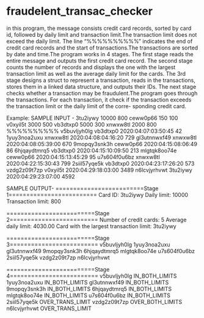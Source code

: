 # fraudelent_transac_checker
in this program, the message consists credit card records, sorted by card id, followed by daily limit and transaction limit.The transaction limit does not exceed the daily limit.
The line “%%%%%%%%%%” indicates the end of credit card records and the start of transactions.The transactions are sorted by date and time.The program works in 4 stages.
The first stage reads the entire message and outputs the first credit card record. The second stage counts the number of records and displays the one with the largest transaction 
limit as well as the average daily limit for the cards. The 3rd stage designs a struct to represent a transaction, reads in the transactions, stores them in a linked data structure, and outputs their IDs.
The next stage checks whether a transaction may be fraudulent.The program goes through the transactions. For each transaction, it check if the transaction exceeds the transaction limit or the daily limit of the corre- sponding credit card.

Example:
SAMPLE INPUT -
3tu2iywy 10000 800
ceww0p66 150 100
v0xyil5t 3000 500
vb3dtxp0 5000 300
xnwxw8tl 2000 800
%%%%%%%%%%
v5buvljyh0lg vb3dtxp0 2020:04:07:03:50:45 42
1yuy3noa2uxu xnwxw8tl 2020:04:08:04:16:20 729
gl3utnnwxf49 xnwxw8tl 2020:04:08:05:39:00 670
9mopqy3snk3h ceww0p66 2020:04:15:08:06:49 86
6hjqaydtmrq5 vb3dtxp0 2020:04:15:10:09:50 213
mlgtqk8oo74e ceww0p66 2020:04:15:13:45:29 95
u7s604f0u6bz xnwxw8tl 2020:04:22:15:30:43 799
2siil57yqe5k vb3dtxp0 2020:04:23:17:26:20 573
vzdg2z09t7zp v0xyil5t 2020:04:29:18:03:00 3489
n6lcvjyrhvwt 3tu2iywy 2020:04:29:23:07:00 4592

SAMPLE OUTPUT-
=========================Stage 1=========================
Card ID: 3tu2iywy
Daily limit: 10000
Transaction limit: 800

=========================Stage 2=========================
Number of credit cards: 5
Average daily limit: 4030.00
Card with the largest transaction limit: 3tu2iywy

=========================Stage 3=========================
v5buvljyh0lg
1yuy3noa2uxu
gl3utnnwxf49
9mopqy3snk3h
6hjqaydtmrq5
mlgtqk8oo74e
u7s604f0u6bz
2siil57yqe5k
vzdg2z09t7zp
n6lcvjyrhvwt

=========================Stage 4=========================
v5buvljyh0lg             IN_BOTH_LIMITS
1yuy3noa2uxu             IN_BOTH_LIMITS
gl3utnnwxf49             IN_BOTH_LIMITS
9mopqy3snk3h             IN_BOTH_LIMITS
6hjqaydtmrq5             IN_BOTH_LIMITS
mlgtqk8oo74e             IN_BOTH_LIMITS
u7s604f0u6bz             IN_BOTH_LIMITS
2siil57yqe5k             OVER_TRANS_LIMIT
vzdg2z09t7zp             OVER_BOTH_LIMITS
n6lcvjyrhvwt             OVER_TRANS_LIMIT

